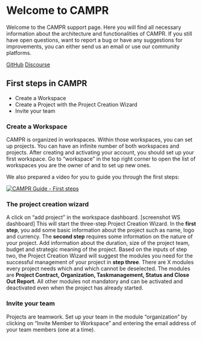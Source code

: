 # Welcome to CAMPR 

Welcome to the CAMPR support page. Here you will find all necessary information about the architecture and functionalities of CAMPR. If you still have open questions, want to report a bug or have any suggestions for improvements, you can either send us an email or use our community platforms.

[GitHub](https://github.com/CamprGmbH)
[Discourse](https://campr.discourse.group/)

## First steps in CAMPR
- Create a Workspace
- Create a Project with the Project Creation Wizard
- Invite your team

### Create a Workspace

CAMPR is organized in workspaces. Within those workspaces, you can set up projects. You can have an infinite number of both workspaces and projects.
After creating and activating your account, you should set up your first workspace. Go to “workspace” in the top right corner to open the list of workspaces you are the owner of and to set up new ones. 

We also prepared a video for you to guide you through the first steps:

[![CAMPR Guide - First steps](https://img.youtube.com/vi/KJ0zsRWBuwA/3.jpg)](https://www.youtube.com/KJ0zsRWBuwA)

### The project creation wizard

A click on “add project” in the workspace dashboard. [screenshot WS dashboard] This will start the three-step Project Creation Wizard. 
In the **first step**, you add some basic information about the project such as name, logo and currency.
The **second step** requires some information on the nature of your project. Add information about the duration, size of the project team, budget and strategic meaning of the project. Based on the inputs of step two, the Project Creation Wizard will suggest the modules you need for the successful management of your project in **step three**.
There are X modules every project needs which and which cannot be deselected. The modules are **Project Contract, Organization, Taskmanagement, Status and Close Out Report**. All other modules not mandatory and can be activated and deactivated even when the project has already started.

### Invite your team

Projects are teamwork. Set up your team in the module “organization” by clicking on “Invite Member to Workspace” and entering the email address of your team members (one at a time). 
